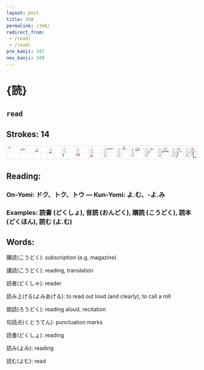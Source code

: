 ```yaml
---
layout: post
title: 348
permalink: /348/
redirect_from:
 - /read/
 - /read/
pre_kanji: 347
nex_kanji: 349
---
```


# {読}

## `read`

## Strokes: 14

<div class="stroke"><img src="../images/E8AAAD.png" /></div>

## Reading:

### On-Yomi: ドク、トク、トウ &mdash; Kun-Yomi: よ.む、-よ.み

### Examples: 読書 (どくしょ), 音読 (おんどく), 購読 (こうどく), 読本 (どくほん), 読む (よ.む)

## Words:

購読(こうどく): subscription (e.g. magazine)

講読(こうどく): reading, translation

読者(どくしゃ): reader

読み上げる(よみあげる): to read out loud (and clearly), to call a roll

朗読(ろうどく): reading aloud, recitation

句読点(くとうてん): punctuation marks

読書(どくしょ): reading

読み(よみ): reading

読む(よむ): read
